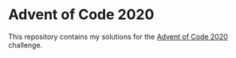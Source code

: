 # Advent of Code 2020

This repository contains my solutions for the [Advent of Code 2020](https://adventofcode.com/2024) challenge.
